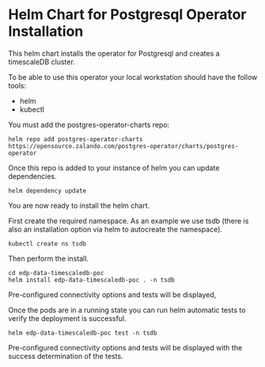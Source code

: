 # Helm Chart for Postgresql Operator Installation

This helm chart installs the operator for Postgresql and creates a timescaleDB cluster.

To be able to use this operator your local workstation should have the follow tools:

- helm
- kubectl

You must add the postgres-operator-charts repo:

```
helm repo add postgres-operator-charts https://opensource.zalando.com/postgres-operator/charts/postgres-operator
```

Once this repo is added to your instance of helm you can update dependencies.

```
helm dependency update
```

You are now ready to install the helm chart.

First create the required namespace. As an example we use tsdb (there is also an installation option via helm to autocreate the namespace).

```
kubectl create ns tsdb
```

Then perform the install.

```
cd edp-data-timescaledb-poc
helm install edp-data-timescaledb-poc . -n tsdb
```

Pre-configured connectivity options and tests will be displayed,

Once the pods are in a running state you can run helm automatic tests to verify the deployment is successful.

```
helm edp-data-timescaledb-poc test -n tsdb
```

Pre-configured connectivity options and tests will be displayed with the success determination of the tests.

